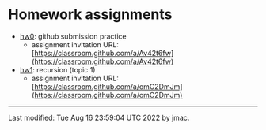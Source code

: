 # Homework assignments

* [hw0](hw0.docx): github submission practice
  - assignment invitation URL: [https://classroom.github.com/a/Av42t6fw](https://classroom.github.com/a/Av42t6fw)
* [hw1](hw1.docx): recursion (topic 1)
  - assignment invitation URL: [https://classroom.github.com/a/omC2DmJm](https://classroom.github.com/a/omC2DmJm)
<!-- * [hw2](hw2.docx): algorithm analysis (topic 2) -->
<!--   - assignment invitation URL: []() -->
<!-- * [hw3](hw3.docx): generics and linear structures (topics 3 and 4) -->
<!--   - assignment invitation URL: []() -->
<!-- * [hw4](hw4.docx): binary trees (topic 5) -->
<!--   - assignment invitation URL: []() -->
<!-- * [hw5](hw5.docx): binary tree applications (topic 6) -->
<!--   - assignment invitation URL: []() -->
<!-- * [hw6](hw6.docx): sorting (topic 7) -->
<!--   - assignment invitation URL: []() -->
<!-- * [hw7](hw7.docx): hashing (topic 8) -->
<!--   - assignment invitation URL: []() -->
<!-- * [hw8](hw8.docx): functional programming (topic 9) -->
<!--   - assignment invitation URL: []() -->
<!-- * [hw9](hw9.docx): graphs (topic 10) -->
<!--   - assignment invitation URL: []() -->


----
Last modified: Tue Aug 16 23:59:04 UTC 2022 by jmac.
